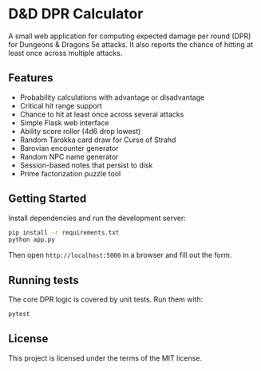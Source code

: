 # D&D DPR Calculator

A small web application for computing expected damage per round (DPR) for Dungeons & Dragons 5e attacks.
It also reports the chance of hitting at least once across multiple attacks.

## Features
- Probability calculations with advantage or disadvantage
- Critical hit range support
- Chance to hit at least once across several attacks
- Simple Flask web interface
- Ability score roller (4d6 drop lowest)
- Random Tarokka card draw for Curse of Strahd
- Barovian encounter generator
- Random NPC name generator
- Session-based notes that persist to disk
- Prime factorization puzzle tool

## Getting Started
Install dependencies and run the development server:

```bash
pip install -r requirements.txt
python app.py
```

Then open `http://localhost:5000` in a browser and fill out the form.

## Running tests
The core DPR logic is covered by unit tests.  Run them with:

```bash
pytest
```

## License
This project is licensed under the terms of the MIT license.
